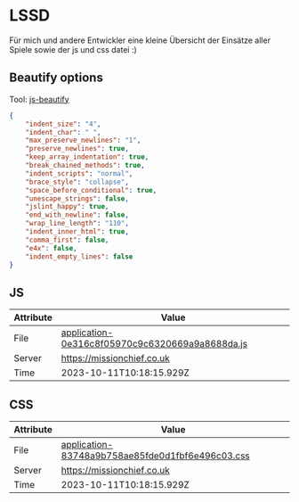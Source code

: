 # LSSD
Für mich und andere Entwickler eine kleine Übersicht der Einsätze aller Spiele sowie der js und css datei :)

<!-- automated -->
## Beautify options
Tool: [js-beautify](https://github.com/beautify-web/js-beautify)
```json
{
    "indent_size": "4",
    "indent_char": " ",
    "max_preserve_newlines": "1",
    "preserve_newlines": true,
    "keep_array_indentation": true,
    "break_chained_methods": true,
    "indent_scripts": "normal",
    "brace_style": "collapse",
    "space_before_conditional": true,
    "unescape_strings": false,
    "jslint_happy": true,
    "end_with_newline": false,
    "wrap_line_length": "110",
    "indent_inner_html": true,
    "comma_first": false,
    "e4x": false,
    "indent_empty_lines": false
}
```

## JS
| Attribute | Value |
| --------- | ----- |
| File      | [application-0e316c8f05970c9c6320669a9a8688da.js](https://missionchief.co.uk/assets/application-0e316c8f05970c9c6320669a9a8688da.js) |
| Server    | https://missionchief.co.uk |
| Time      | 2023-10-11T10:18:15.929Z |

## CSS
| Attribute | Value |
| --------- | ----- |
| File      | [application-83748a9b758ae85fde0d1fbf6e496c03.css](https://missionchief.co.uk/assets/application-83748a9b758ae85fde0d1fbf6e496c03.css) |
| Server    | https://missionchief.co.uk |
| Time      | 2023-10-11T10:18:15.929Z |
<!-- /automated -->

